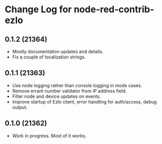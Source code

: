# Change Log for node-red-contrib-ezlo

## 0.1.2 (21364)

* Mostly documentation updates and details.
* Fix a couple of localization strings.

## 0.1.1 (21363)

* Use node logging rather than console logging in mode cases.
* Remove errant number validator from IP address field.
* Filter node and device updates on events.
* Improve startup of Ezlo client, error handling for auth/access, debug output.

## 0.1.0 (21362)

* Work in progress. Most of it works.
